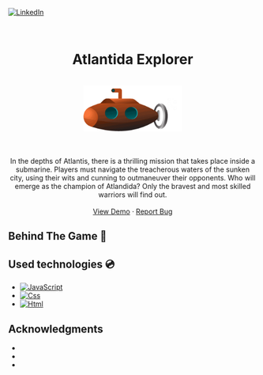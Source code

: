 [![LinkedIn][linkedin-shield]][linkedin-url]
<!-- PROJECT LOGO -->
<br />

<p align="center">
  
</p>
<div align="center">

<h1 align="center">Atlantida Explorer</h1>
<br />
<img src="https://github.com/andregn26/game--js--Atlandida-Explorer/blob/main/assets/subgif.gif" width="200" alt="animated" />
    <br />
    <br />
    <br />
  <p align="center">
    In the depths of Atlantis, there is a thrilling mission that takes place inside a submarine. Players must navigate the treacherous waters of the sunken city, using their wits and cunning to outmaneuver their opponents. Who will emerge as the champion of Atlandida? Only the bravest and most skilled warriors will find out.
    <br />
    <br />
    <a href="https://github.com/andregn26/souldance">View Demo</a>
    ·
    <a href="https://github.com/andregn26/souldance/issues">Report Bug</a>
    
  </p>
</div>


## Behind The Game 📖


## Used technologies 💿

* [![JavaScript][JavaScript-shield]][JavaScript-url]
* [![Css][Css-shield]][Css-url]
* [![Html][Html-shield]][Css-url]

<!-- ACKNOWLEDGMENTS -->
## Acknowledgments

* []()
* []()
* []()




[linkedin-url]: https://linkedin.com/in/andrengregorio
[linkedin-shield]: https://img.shields.io/badge/-LinkedIn-black.svg?style=for-the-badge&logo=linkedin&colorB=555
[JavaScript-url]: https://www.javascript.com
[JavaScript-shield]: https://img.shields.io/badge/-JavaScript-F7DF1E?logo=nodedotjs&logoColor=F7DF1E&logoWidth=30&labelColor=black&style=for-the-badge
[Css-shield]: https://img.shields.io/badge/-CSS3-1572B6?logo=css3&logoColor=1572B6&logoWidth=30&labelColor=black&style=for-the-badge
[Css-url]: https://www.w3.org/Style/CSS/Overview.en.html
[Html-shield]: https://img.shields.io/badge/-HTML5-E34F26?logo=html5&logoColor=E34F26&logoWidth=30&labelColor=black&style=for-the-badge
[Html-url]: https://www.w3.org/html/
[logo]: https://github.com/adam-p/markdown-here/raw/master/src/common/images/icon48.png "Logo Title Text 2"
